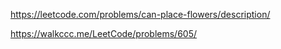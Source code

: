 https://leetcode.com/problems/can-place-flowers/description/

https://walkccc.me/LeetCode/problems/605/
